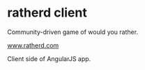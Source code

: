 # ratherd client

Community-driven game of would you rather.

www.ratherd.com

Client side of AngularJS app.
